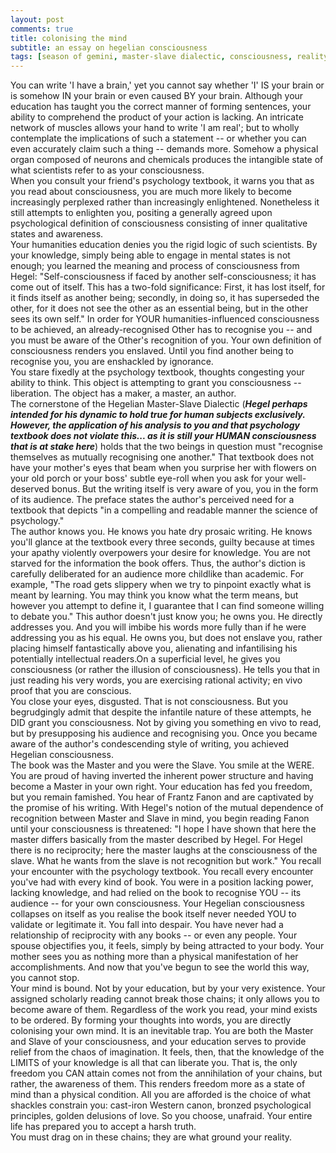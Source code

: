 ```yaml
---
layout: post
comments: true
title: colonising the mind
subtitle: an essay on hegelian consciousness
tags: [season of gemini, master-slave dialectic, consciousness, reality, the other, hegel, test] 
---
```

You can write 'I have a brain,' yet you cannot say whether 'I' IS your brain or is somehow IN your brain or even caused BY your brain. Although your education has taught you the correct manner of forming sentences, your ability to comprehend the product of your action is lacking. An intricate network of muscles allows your hand to write 'I am real'; but to wholly contemplate the implications of such a statement -- or whether you can even accurately claim such a thing -- demands more. Somehow a physical organ composed of neurons and chemicals produces the intangible state of what scientists refer to as your consciousness.  
When you consult your friend's psychology textbook, it warns you that as you read about consciousness, you are much more likely to become increasingly perplexed rather than increasingly enlightened. Nonetheless it still attempts to enlighten you, positing a generally agreed upon psychological definition of consciousness consisting of inner qualitative states and awareness.   
Your humanities education denies you the rigid logic of such scientists. By your knowledge, simply being able to engage in mental states is not enough; you learned the meaning and process of consciousness from Hegel: "Self-consciousness if faced by another self-consciousness; it has come out of itself. This has a two-fold significance: First, it has lost itself, for it finds itself as another being; secondly, in doing so, it has superseded the other, for it does not see the other as an essential being, but in the other sees its own self." In order for YOUR humanities-influenced consciousness to be achieved, an already-recognised Other has to recognise you -- and you must be aware of the Other's recognition of you. Your own definition of consciousness renders you enslaved. Until you find another being to recognise you, you are enshackled by ignorance.   
You stare fixedly at the psychology textbook, thoughts congesting your ability to think. This object is attempting to grant you consciousness -- liberation. The object has a maker, a master, an author.  
The cornerstone of the Hegelian Master-Slave Dialectic (*****Hegel perhaps intended for his dynamic to hold true for human subjects exclusively. However, the application of his analysis to you and that psychology textbook does not violate this... as it is still your HUMAN consciousness that is at stake here*****) holds that the two beings in question must "recognise themselves as mutually recognising one another." That textbook does not have your mother's eyes that beam when you surprise her with flowers on your old porch or your boss' subtle eye-roll when you ask for your well-deserved bonus. But the writing itself is very aware of you, you in the form of its audience. The preface states the author's perceived need for a textbook that depicts "in a compelling and readable manner the science of psychology."   
The author knows you. He knows you hate dry prosaic writing. He knows you'll glance at the textbook every three seconds, guilty because at times your apathy violently overpowers your desire for knowledge. You are not starved for the information the book offers. Thus, the author's diction is carefully deliberated for an audience more childlike than academic. For example, "The road gets slippery when we try to pinpoint exactly what is meant by learning. You may think you know what the term means, but however you attempt to define it, I guarantee that I can find someone willing to debate you." This author doesn't just know you; he owns you. He directly addresses you. And you will imbibe his words more fully than if he were addressing you as his equal. He owns you, but does not enslave you, rather placing himself fantastically above you, alienating and infantilising his potentially intellectual readers.On a superficial level, he gives you consciousness (or rather the illusion of consciousness). He tells you that in just reading his very words, you are exercising rational activity; en vivo proof that you are conscious.   
You close your eyes, disgusted. That is not consciousness. But you begrudgingly admit that despite the infantile nature of these attempts, he DID grant you consciousness. Not by giving you something en vivo to read, but by presupposing his audience and recognising you. Once you became aware of the author's condescending style of writing, you achieved Hegelian consciousness.   
The book was the Master and you were the Slave. You smile at the WERE. You are proud of having inverted the inherent power structure and having become a Master in your own right. Your education has fed you freedom, but you remain famished. You hear of Frantz Fanon and are captivated by the promise of his writing. With Hegel's notion of the mutual dependence of recognition between Master and Slave in mind, you begin reading Fanon until your consciousness is threatened: "I hope I have shown that here the master differs basically from the master described by Hegel. For Hegel there is no reciprocity; here the master laughs at the consciousness of the slave. What he wants from the slave is not recognition but work." You recall your encounter with the psychology textbook. You recall every encounter you've had with every kind of book. You were in a position lacking power, lacking knowledge, and had relied on the book to recognise YOU -- its audience -- for your own consciousness. Your Hegelian consciousness collapses on itself as you realise the book itself never needed YOU to validate or legitimate it. You fall into despair.  You have never had a relationship of reciprocity with any books -- or even any people. Your spouse objectifies you, it feels, simply by being attracted to your body. Your mother sees you as nothing more than a physical manifestation of her accomplishments. And now that you've begun to see the world this way, you cannot stop.  
Your mind is bound. Not by your education, but by your very existence. Your assigned scholarly reading cannot break  those chains; it only allows you to become aware of them. Regardless of the work you read, your mind exists to be ordered. By forming your thoughts into words, you are directly colonising your own mind. It is an inevitable trap. You are both the Master and Slave of your consciousness, and your education serves to provide relief from the chaos of imagination. It feels, then, that the knowledge of the LIMITS of your knowledge is all that can liberate you. That is, the only freedom you CAN attain comes not from the annihilation of your chains, but rather, the awareness of them. This renders freedom more as a state of mind than a physical condition. All you are afforded is the choice of what shackles constrain you: cast-iron Western canon, bronzed psychological principles, golden delusions of love. So you choose, unafraid. Your entire life has prepared you to accept a harsh truth.  
You must drag on in these chains; they are what ground your reality.
